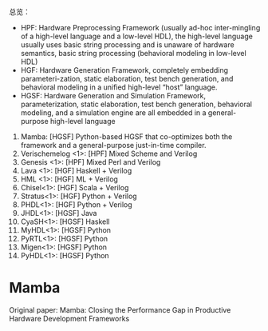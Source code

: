 总览：

- HPF: Hardware Preprocessing Framework (usually ad-hoc inter-mingling of a high-level language and a low-level HDL), the high-level language usually uses basic string processing and is unaware of hardware semantics, basic string processing (behavioral modeling in low-level HDL)
- HGF: Hardware Generation Framework, completely embedding parameteri-zation, static elaboration, test bench generation, and behavioral modeling in a unified high-level “host” language.
- HGSF: Hardware Generation and Simulation Framework, parameterization, static elaboration, test bench generation, behavioral modeling, and a simulation engine are all embedded in a general-purpose high-level language


1. Mamba: [HGSF] Python-based HGSF that co-optimizes both the framework and a general-purpose just-in-time compiler.
2. Verischemelog <1>: [HPF] Mixed Scheme and Verilog
3. Genesis <1>: [HPF] Mixed Perl and Verilog
4. Lava <1>: [HGF] Haskell + Verilog
5. HML <1>: [HGF] ML + Verilog
6. Chisel<1>: [HGF] Scala + Verilog
7. Stratus<1>: [HGF] Python + Verilog
8. PHDL<1>: [HGF] Python + Verilog
9. JHDL<1>: [HGSF] Java
10. CyaSH<1>: [HGSF] Haskell
11. MyHDL<1>: [HGSF] Python
12. PyRTL<1>: [HGSF] Python
13. Migen<1>: [HGSF] Python
14. PyHDL<1>: [HGSF] Python

# Mamba

Original paper: Mamba: Closing the Performance Gap in Productive Hardware Development Frameworks


